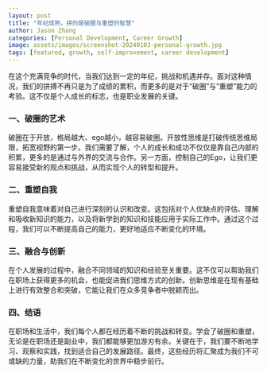 ```yaml
---
layout: post
title: "年纪成熟，拼的是破圈与重塑的智慧"
author: Jason Zhang
categories: [Personal Development, Career Growth]
image: assets/images/screenshot-20240103-personal-growth.jpg
tags: [featured, growth, self-improvement, career development]
---
```


在这个充满竞争的时代，当我们达到一定的年纪，挑战和机遇并存。面对这种情况，我们的拼搏不再只是为了成绩的累积，而更多的是对于“破圈”与“重塑”能力的考验。这不仅是个人成长的标志，也是职业发展的关键。

### 一、破圈的艺术

破圈在于开放，格局越大、ego越小，越容易破圈。开放性思维是打破传统思维局限，拓宽视野的第一步。我们需要了解，个人的成长和成功不仅仅是靠自己内部的积累，更多的是通过与外界的交流与合作。另一方面，控制自己的Ego，让我们更容易接受新的观点和挑战，从而实现个人的转型和提升。

### 二、重塑自我

重塑自我意味着对自己进行深刻的认识和改变。这包括对个人优缺点的评估、理解和吸收新知识的能力，以及将新学到的知识和技能应用于实际工作中。通过这个过程，我们可以不断提高自己的能力，更好地适应不断变化的环境。

### 三、融合与创新

在个人发展的过程中，融合不同领域的知识和经验至关重要。这不仅可以帮助我们在职场上获得更多的机会，也能促进我们思维方式的创新。创新思维是在现有基础上进行有效整合和突破，它能让我们在众多竞争者中脱颖而出。

### 四、结语

在职场和生活中，我们每个人都在经历着不断的挑战和转变。学会了破圈和重塑，无论是在职场还是副业中，我们都能够更加游刃有余。关键在于，我们要不断地学习、观察和实践，找到适合自己的发展路径。最终，这些经历将汇聚成为我们不可或缺的力量，助我们在不断变化的世界中稳步前行。
